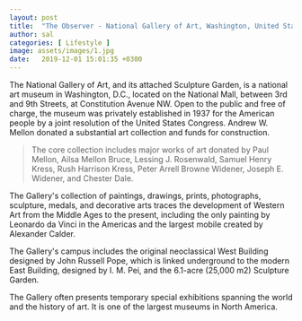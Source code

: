 ```yaml
---
layout: post
title:  "The Observer - National Gallery of Art, Washington, United States"
author: sal
categories: [ Lifestyle ]
image: assets/images/1.jpg
date:   2019-12-01 15:01:35 +0300
---
```

The National Gallery of Art, and its attached Sculpture Garden, is a national art museum in Washington, D.C., located on the National Mall, between 3rd and 9th Streets, at Constitution Avenue NW. Open to the public and free of charge, the museum was privately established in 1937 for the American people by a joint resolution of the United States Congress. Andrew W. Mellon donated a substantial art collection and funds for construction. 

> The core collection includes major works of art donated by Paul Mellon, Ailsa Mellon Bruce, Lessing J. Rosenwald, Samuel Henry Kress, Rush Harrison Kress, Peter Arrell Browne Widener, Joseph E. Widener, and Chester Dale. 

The Gallery's collection of paintings, drawings, prints, photographs, sculpture, medals, and decorative arts traces the development of Western Art from the Middle Ages to the present, including the only painting by Leonardo da Vinci in the Americas and the largest mobile created by Alexander Calder.

The Gallery's campus includes the original neoclassical West Building designed by John Russell Pope, which is linked underground to the modern East Building, designed by I. M. Pei, and the 6.1-acre (25,000 m2) Sculpture Garden. 

The Gallery often presents temporary special exhibitions spanning the world and the history of art. It is one of the largest museums in North America.